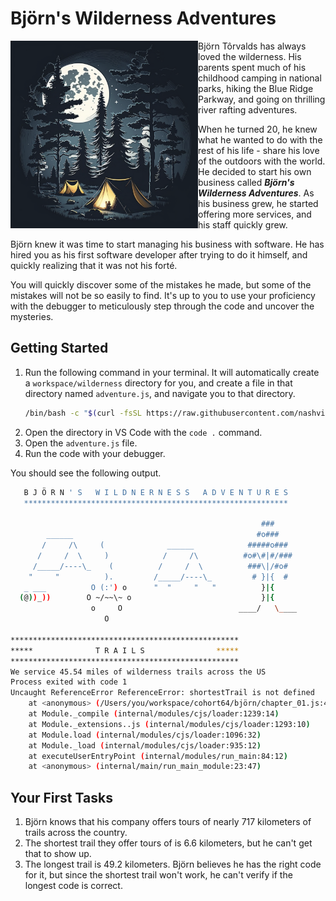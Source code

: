 # Björn's Wilderness Adventures


<img src="./images/adventures.png" width="300px" align="left" />

Björn Tôrvalds has always loved the wilderness. His parents spent much of his childhood camping in national parks, hiking the Blue Ridge Parkway, and going on thrilling river rafting adventures.

When he turned 20, he knew what he wanted to do with the rest of his life - share his love of the outdoors with the world. He decided to start his own business called **_Björn's Wilderness Adventures_**. As his business grew, he started offering more services, and his staff quickly grew.

Björn knew it was time to start managing his business with software. He has hired you as his first software developer after trying to do it himself, and quickly realizing that it was not his forté.

You will quickly discover some of the mistakes he made, but some of the mistakes will not be so easily to find. It's up to you to use your proficiency with the debugger to meticulously step through the code and uncover the mysteries.

## Getting Started

1. Run the following command in your terminal. It will automatically create a `workspace/wilderness` directory for you, and create a file in that directory named `adventure.js`, and navigate you to that directory.
   ```sh
   /bin/bash -c "$(curl -fsSL https://raw.githubusercontent.com/nashville-software-school/client-side-mastery/cohort-64/book-1-queen-bee/chapters/scripts/bjorn-adventure.sh)"
   ```
2. Open the directory in VS Code with the `code .` command.
3. Open the `adventure.js` file.
4. Run the code with your debugger.

You should see the following output.

```sh
   B J Ö R N ' S   W I L D N E R N E S S   A D V E N T U R E S
   ***********************************************************

                                                        ###
        ______                                         #o###
       /     /\     (              ______            #####o###
      /     /  \     )            /     /\          #o#\#|#/###
     /_____/----\_    (          /     /  \          ###\|/#o#
    "     "          ).         /_____/----\_         # }|{  #
   _ ___          O (:') o      "  "     "   "          }|{
  (@))_))        O ~/~~\~ o                             }|{
                  o     O                          ____/   \____
                     O

***************************************************
*****              T R A I L S                *****
***************************************************
We service 45.54 miles of wilderness trails across the US
Process exited with code 1
Uncaught ReferenceError ReferenceError: shortestTrail is not defined
    at <anonymous> (/Users/you/workspace/cohort64/björn/chapter_01.js:462:20)
    at Module._compile (internal/modules/cjs/loader:1239:14)
    at Module._extensions..js (internal/modules/cjs/loader:1293:10)
    at Module.load (internal/modules/cjs/loader:1096:32)
    at Module._load (internal/modules/cjs/loader:935:12)
    at executeUserEntryPoint (internal/modules/run_main:84:12)
    at <anonymous> (internal/main/run_main_module:23:47)
```

## Your First Tasks

1. Björn knows that his company offers tours of nearly 717 kilometers of trails across the country.
2. The shortest trail they offer tours of is 6.6 kilometers, but he can't get that to show up.
3. The longest trail is 49.2 kilometers. Björn believes he has the right code for it, but since the shortest trail won't work, he can't verify if the longest code is correct.
